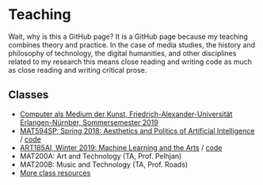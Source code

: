 # Teaching

Wait, why is this a GitHub page? It is a GitHub page because my teaching combines theory and practice. In the case of media studies, the history and philosophy of technology, the digital humanities, and other disciplines related to my research this means close reading and writing code as much as close reading and writing critical prose.

## Classes

- [Computer als Medium der Kunst, Friedrich-Alexander-Universität Erlangen-Nürnber, Sommersemester 2019](https://github.com/zentralwerkstatt/teaching/blob/master/fau.md)
- [MAT594SP, Spring 2018: Aesthetics and Politics of Artificial Intelligence](https://github.com/zentralwerkstatt/teaching/blob/master/mat594sp.md) / [code](https://github.com/zentralwerkstatt/MAT594SP)
- [ART185AI, Winter 2019: Machine Learning and the Arts](https://github.com/zentralwerkstatt/teaching/blob/master/art185ai.md) / [code](https://github.com/zentralwerkstatt/ART185AI)
- MAT200A: Art and Technology (TA, Prof. Pelhjan)
- MAT200B: Music and Technology (TA, Prof. Roads)
- [More class resources](https://github.com/zentralwerkstatt/teaching/blob/master/more.md)
